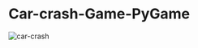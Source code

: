 # Car-crash-Game-PyGame
![car-crash](https://user-images.githubusercontent.com/58632626/151354293-f5f743b0-77e3-40e0-a481-b4b212459406.png)
